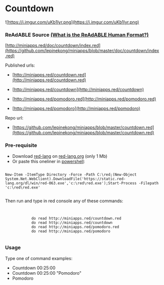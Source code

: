 
# Countdown

![https://i.imgur.com/uKb1Iyr.png](https://i.imgur.com/uKb1Iyr.png)
                    

### ReAdABLE Source [(What is the ReAdABLE Human Format?)](http://readablehumanformat.com)

[http://miniapps.red/doc/countdown/index.red](https://github.com/lepinekong/miniapps/blob/master/doc/countdown/index.red)

Published urls:
- [http://miniapps.red/countdown.red](http://miniapps.red/countdown.red)
                        
- [http://miniapps.red/countdown](http://miniapps.red/countdown)
                        
- [http://miniapps.red/pomodoro.red](http://miniapps.red/pomodoro.red)
                        
- [http://miniapps.red/pomodoro](http://miniapps.red/pomodoro)
                        
Repo url:
- [https://github.com/lepinekong/miniapps/blob/master/countdown.red](https://github.com/lepinekong/miniapps/blob/master/countdown.red)
                        

### Pre-requisite


- Download [red-lang](https://www.red-lang.org/p/download.html) on [red-lang.org](https://www.red-lang.org) (only 1 Mb)
- Or paste this oneliner in [powershell](http://www.powertheshell.com/topic/learnpowershell/firststeps/console/):




```

New-Item -ItemType Directory -Force -Path C:\red;(New-Object System.Net.WebClient).DownloadFile('https://static.red-lang.org/dl/win/red-063.exe','c:\red\red.exe');Start-Process -Filepath 'c:\red\red.exe'            
        
```


Then run and type in red console any of these commands: 


```


            do read http://miniapps.red/countdown.red
            do read http://miniapps.red/countdown
            do read http://miniapps.red/pomodoro.red
            do read http://miniapps.red/pomodoro
        
```



### Usage

Type one of command examples:

- Countdown 00:25:00
- Countdown 00:25:00 "Pomodoro"
- Pomodoro

